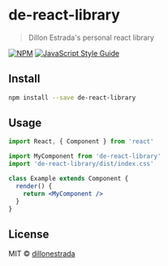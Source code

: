 # de-react-library

> Dillon Estrada&#x27;s personal react library

[![NPM](https://img.shields.io/npm/v/de-react-library.svg)](https://www.npmjs.com/package/de-react-library) [![JavaScript Style Guide](https://img.shields.io/badge/code_style-standard-brightgreen.svg)](https://standardjs.com)

## Install

```bash
npm install --save de-react-library
```

## Usage

```jsx
import React, { Component } from 'react'

import MyComponent from 'de-react-library'
import 'de-react-library/dist/index.css'

class Example extends Component {
  render() {
    return <MyComponent />
  }
}
```

## License

MIT © [dillonestrada](https://github.com/dillonestrada)
